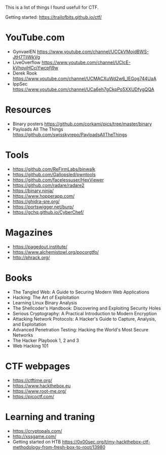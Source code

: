 
This is a list of things I found usefull for CTF.

Getting started: https://trailofbits.github.io/ctf/

YouTube.com
===========

- GynvaelEN https://www.youtube.com/channel/UCCkVMojdBWS-JtH7TliWkVg
- LiveOverflow https://www.youtube.com/channel/UClcE-kVhqyiHCcjYwcpfj9w
- Derek Rook https://www.youtube.com/channel/UCMACXuWd2w6_IEGog744UaA
- IppSec https://www.youtube.com/channel/UCa6eh7gCkpPo5XXUDfygQQA

Resources
=========

- Binary posters https://github.com/corkami/pics/tree/master/binary
- Payloads All The Things https://github.com/swisskyrepo/PayloadsAllTheThings

Tools
=====

- https://github.com/ReFirmLabs/binwalk
- https://github.com/Gallopsled/pwntools
- https://github.com/facelessuser/HexViewer
- https://github.com/radare/radare2
- https://binary.ninja/
- https://www.hopperapp.com/
- https://ghidra-sre.org/
- https://portswigger.net/burp/
- https://gchq.github.io/CyberChef/

Magazines
=========

- https://pagedout.institute/
- https://www.alchemistowl.org/pocorgtfo/
- http://phrack.org/

Books
=====

- The Tangled Web: A Guide to Securing Modern Web Applications
- Hacking: The Art of Exploitation
- Learning Linux Binary Analysis
- The Shellcoder's Handbook: Discovering and Exploiting Security Holes
- Serious Cryptography: A Practical Introduction to Modern Encryption
- Attacking Network Protocols: A Hacker's Guide to Capture, Analysis, and Exploitation
- Advanced Penetration Testing: Hacking the World's Most Secure Networks
- The Hacker Playbook 1, 2 and 3
- Web Hacking 101

CTF webpages
============

- https://ctftime.org/
- https://www.hackthebox.eu
- https://www.root-me.org/
- https://picoctf.com/

Learning and traning
====================

- https://cryptopals.com/
- http://xssgame.com/
- Getting started on HTB https://0x00sec.org/t/my-hackthebox-ctf-methodology-from-fresh-box-to-root/13980
